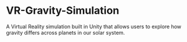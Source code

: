 # VR-Gravity-Simulation
A Virtual Reality simulation built in Unity that allows users to explore how gravity differs across planets in our solar system.
